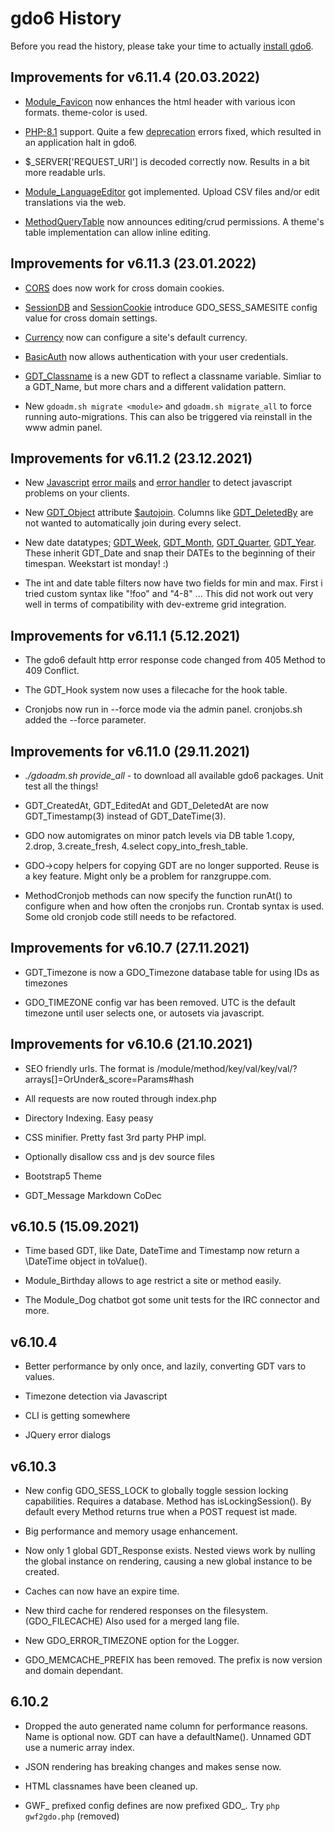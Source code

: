 # gdo6 History

Before you read the history, please take your time to actually [install gdo6](https://github.com/gizmore/gdo6/blob/master/DOCS/GDO_INSTALL_CLI.md).


## Improvements for v6.11.4 (20.03.2022)

- [Module_Favicon](https://github.com/gizmore/gdo6-favicon) now enhances the html header with various icon formats. theme-color is used.

 - [PHP-8.1](https://www.php.net/releases/8.1/en.php) support. Quite a few [deprecation](https://www.php.net/releases/8.1/en.php#deprecations_and_bc_breaks) errors fixed, which resulted in an application halt in gdo6.

 - $_SERVER['REQUEST_URI'] is decoded correctly now. Results in a bit more readable urls.

 - [Module_LanguageEditor](https://github.com/gizmore/gdo6-language-editor) got implemented. Upload CSV files and/or edit translations via the web.
 
 - [MethodQueryTable](https://github.com/gizmore/gdo6/blob/master/GDO/Table/MethodQueryTable.php) now announces editing/crud permissions. A theme's table implementation can allow inline editing.
 

## Improvements for v6.11.3 (23.01.2022)

 - [CORS](https://github.com/gizmore/gdo6-currency) does now work for cross domain cookies.

 - [SessionDB](https://github.com/gizmore/gdo6-session-db) and [SessionCookie](https://github.com/gizmore/gdo6-session-cookie) introduce GDO_SESS_SAMESITE config value for cross domain settings.

 - [Currency](https://github.com/gizmore/gdo6-currency) now can configure a site's default currency.

 - [BasicAuth](https://github.com/gizmore/gdo6-basic-auth) now allows authentication with your user credentials.

 - [GDT_Classname](https://github.com/gizmore/gdo6/tree/master/GDO/DB/GDT_Classname.php) is a new GDT to reflect a classname variable. Simliar to a GDT_Name, but more chars and a different validation pattern.
 
 - New `gdoadm.sh migrate <module>` and `gdoadm.sh migrate_all` to force running auto-migrations. This can also be triggered via reinstall in the www admin panel.


## Improvements for v6.11.2 (23.12.2021)

 - New [Javascript](https://github.com/gizmore/gdo6/tree/master/GDO/Javascript) [error mails](https://github.com/gizmore/gdo6/blob/master/GDO/Javascript/Method/Error.php) and [error handler](https://github.com/gizmore/gdo6/blob/master/GDO/Javascript/js/gdo6-debug.js) to detect javascript problems on your clients.

 - New [GDT_Object](https://github.com/gizmore/gdo6/blob/master/GDO/DB/GDT_Object.php) attribute [$autojoin](https://github.com/gizmore/gdo6/blob/master/GDO/DB/WithObject.php#L381). Columns like [GDT_DeletedBy](https://github.com/gizmore/gdo6/blob/master/GDO/DB/GDT_DeletedBy.php) are not wanted to automatically join during every select.

 - New date datatypes; [GDT_Week](https://github.com/gizmore/gdo6/blob/master/GDO/Date/GDT_Week.php), [GDT_Month](https://github.com/gizmore/gdo6/blob/master/GDO/Date/GDT_Month.php), [GDT_Quarter](https://github.com/gizmore/gdo6/blob/master/GDO/Date/GDT_Quarter.php), [GDT_Year](https://github.com/gizmore/gdo6/blob/master/GDO/Date/GDT_Year.php). These inherit GDT_Date and snap their DATEs to the beginning of their timespan. Weekstart ist monday! :)
 
 - The int and date table filters now have two fields for min and max. First i tried custom syntax like "!foo" and "4-8" ... This did not work out very well in terms of compatibility with dev-extreme grid integration.
 

## Improvements for v6.11.1 (5.12.2021)

 - The gdo6 default http error response code changed from 405 Method to 409 Conflict. 
 
 - The GDT_Hook system now uses a filecache for the hook table.
 
 - Cronjobs now run in --force mode via the admin panel. cronjobs.sh added the --force parameter.
 

## Improvements for v6.11.0 (29.11.2021)
 
 - *./gdoadm.sh provide_all* - to download all available gdo6 packages. Unit test all the things!
     
 - GDT_CreatedAt, GDT_EditedAt and GDT_DeletedAt are now GDT_Timestamp(3) instead of GDT_DateTime(3).
 
 - GDO now automigrates on minor patch levels via DB table 1.copy, 2.drop, 3.create_fresh, 4.select copy_into_fresh_table.
 
 - GDO->copy helpers for copying GDT are no longer supported. Reuse is a key feature. Might only be a problem for ranzgruppe.com.

 - MethodCronjob methods can now specify the function runAt() to configure when and how often the cronjobs run. Crontab syntax is used. Some old cronjob code still needs to be refactored.
 

## Improvements for v6.10.7 (27.11.2021)

 - GDT_Timezone is now a GDO_Timezone database table for using IDs as timezones
 
 - GDO_TIMEZONE config var has been removed. UTC is the default timezone until user selects one, or autosets via javascript.

    
## Improvements for v6.10.6 (21.10.2021)

 - SEO friendly urls. The format is /module/method/key/val/key/val/?arrays[]=OrUnder&_score=Params#hash

 - All requests are now routed through index.php

 - Directory Indexing. Easy peasy

 - CSS minifier. Pretty fast 3rd party PHP impl.
 
 - Optionally disallow css and js dev source files
 
 - Bootstrap5 Theme
 
 - GDT_Message Markdown CoDec
 

## v6.10.5 (15.09.2021)

 - Time based GDT, like Date, DateTime and Timestamp now return a \DateTime object in toValue().

 - Module_Birthday allows to age restrict a site or method easily.
 
 - The Module_Dog chatbot got some unit tests for the IRC connector and more.

 
## v6.10.4

 - Better performance by only once, and lazily, converting GDT vars to values.
 
 - Timezone detection via Javascript

 - CLI is getting somewhere
  
 - JQuery error dialogs
 

## v6.10.3
 
 - New config GDO_SESS_LOCK to globally toggle session locking capabilities. Requires a database. Method has isLockingSession(). By default every Method returns true when a POST request ist made. 
 
 - Big performance and memory usage enhancement.
 
 - Now only 1 global GDT_Response exists. Nested views work by nulling the global instance on rendering, causing a new global instance to be created.
 
 - Caches can now have an expire time.
 
 - New third cache for rendered responses on the filesystem. (GDO_FILECACHE) Also used for a merged lang file.
 
 - New GDO_ERROR_TIMEZONE option for the Logger.
 
 - GDO_MEMCACHE_PREFIX has been removed. The prefix is now version and domain dependant.
 

## 6.10.2

 - Dropped the auto generated name column for performance reasons. Name is optional now. GDT can have a defaultName(). Unnamed GDT use a numeric array index.
 
 - JSON rendering has breaking changes and makes sense now.
 
 - HTML classnames have been cleaned up.
 
 - GWF_ prefixed config defines are now prefixed GDO_. Try `php gwf2gdo.php` (removed)

